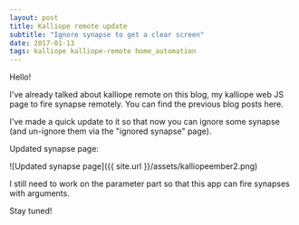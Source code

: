 ```yaml
---
layout: post
title: Kalliope remote update
subtitle: "Ignore synapse to get a clear screen"
date: 2017-01-13
tags: kalliope kalliope-remote home_automation
---
```


Hello!

I've already talked about kalliope remote on this blog, my kalliope web JS page to fire synapse remotely. You can find the previous blog posts here.

I've made a quick update to it so that now you can ignore some synapse (and un-ignore them via the "ignored synapse" page).

Updated synapse page:

![Updated synapse page]({{ site.url  }}/assets/kalliopeember2.png)


I still need to work on the parameter part so that this app can fire synapses with arguments.


Stay tuned!
